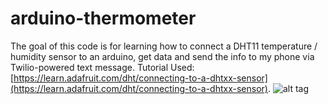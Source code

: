 # arduino-thermometer
The goal of this code is for learning how to connect a DHT11 temperature / humidity sensor to an arduino, get data and send the info to my phone via Twilio-powered text message. 
Tutorial Used:  [https://learn.adafruit.com/dht/connecting-to-a-dhtxx-sensor](https://learn.adafruit.com/dht/connecting-to-a-dhtxx-sensor).
![alt tag](https://raw.github.com/silicarich/arduino-thermometer/master/breadboard.JPG)

